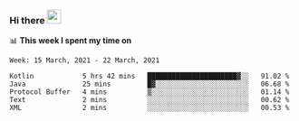 ### Hi there <a href="https://www.gautamkrishnar.com/"><img src="https://media.giphy.com/media/hvRJCLFzcasrR4ia7z/giphy.gif" width="25px"></a>

📊 **This week I spent my time on**

<!--START_SECTION:waka-->
```text
Week: 15 March, 2021 - 22 March, 2021

Kotlin            5 hrs 42 mins   ██████████████████████▓░░   91.02 % 
Java              25 mins         █▓░░░░░░░░░░░░░░░░░░░░░░░   06.68 % 
Protocol Buffer   4 mins          ▒░░░░░░░░░░░░░░░░░░░░░░░░   01.14 % 
Text              2 mins          ░░░░░░░░░░░░░░░░░░░░░░░░░   00.62 % 
XML               2 mins          ░░░░░░░░░░░░░░░░░░░░░░░░░   00.53 % 
```
<!--END_SECTION:waka-->

